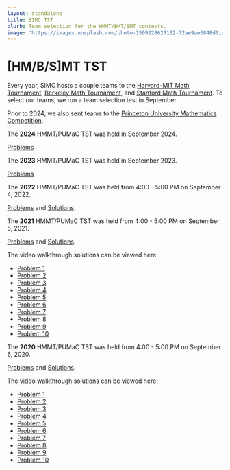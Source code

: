 ```yaml
---
layout: standalone
title: SIMC TST
blurb: Team selection for the HMMT/BMT/SMT contests.
image: 'https://images.unsplash.com/photo-1509228627152-72ae9ae6848d?ixlib=rb-1.2.1&ixid=MnwxMjA3fDB8MHxwaG90by1wYWdlfHx8fGVufDB8fHx8&auto=format&fit=crop&w=1470&q=80'
---
```


# [HM/B/S]MT TST

Every year, SIMC hosts a couple teams to the [Harvard-MIT Math Tournament](https://www.hmmt.org/), [Berkeley Math Tournament](https://bmt.berkeley.edu/), and [Stanford Math Tournament](https://www.stanfordmathtournament.com). To select our teams, we run a team selection test in September.

Prior to 2024, we also sent teams to the [Princeton University Mathematics Competition](https://jason-shi-f9dm.squarespace.com).
<div class="card mb-4 -pb-4">
  The <b>2024</b> HMMT/PUMaC TST was held in September 2024.
  
  [Problems](https://drive.google.com/file/d/1UxPygg3ED3D-Eh-sgNztSLA6WsOOIUrT/view?usp=sharing)
</div>

<div class="card mb-4 -pb-4">
  The <b>2023</b> HMMT/PUMaC TST was held in September 2023.
  
  [Problems](https://drive.google.com/file/d/1xzdhMzIzXOKylESNXbHFI2DEgBjtcNGh/view?usp=sharing)
</div>

<div class="card mb-4 -pb-4">
  The <b>2022</b> HMMT/PUMaC TST was held from 4:00 - 5:00 PM on September 4, 2022.
  
  [Problems](https://drive.google.com/file/d/1IkqiunSoElTCF-KQR92pXtuQzlYnrJQR/view?usp=sharing) and [Solutions](https://drive.google.com/file/d/1LoaxykPAv_JmOE37MpRQDABSp1o2HwNt/view?usp=sharing).
</div>

<!-- This can also probably be automated -->
<div class="card mb-4">
  The <b>2021</b> HMMT/PUMaC TST was held from 4:00 - 5:00 PM on September 5, 2021.
  
  [Problems](https://drive.google.com/file/d/10g8aiLwl2PVZFe_OuxAt1ZvHzTq2BClt/view) and [Solutions](https://drive.google.com/file/d/1nsd_XmOudGGIVezClPSB8XBs-scAzQfN/view).
  
  The video walkthrough solutions can be viewed here:
  
  - [Problem 1](https://youtu.be/knX67MAtJQs)
  - [Problem 2](https://youtu.be/rFQ_B6igUSQ)
  - [Problem 3](https://youtu.be/Ae0tSAGnv7E)
  - [Problem 4](https://youtu.be/IivOyVdXAEM)
  - [Problem 5](https://youtu.be/OIuTf_dWC8Q)
  - [Problem 6](https://youtu.be/RFwMgQolq_s)
  - [Problem 7](https://youtu.be/CTFgK865lzE)
  - [Problem 8](https://youtu.be/u_6ESMimI74)
  - [Problem 9](https://youtu.be/o3P4SqqiNL4)
  - [Problem 10](https://youtu.be/H4qLFJzsUhg)
</div>

<div class="card">
  The
  <b>2020</b>
  HMMT/PUMaC TST was held from 4:00 - 5:00 PM on September 6, 2020.
  
  [Problems](http://drive.google.com/file/d/1krIHO5IISN4uxL7Q-eOs-W0E9m9LidM3/view?usp=sharing) and [Solutions](http://drive.google.com/file/d/1vlXYt_Ugh8LpPUL28NfpSLfwXhfqWYdH/view?usp=sharing).
  
  The video walkthrough solutions can be viewed here:
  
  - [Problem 1](https://youtu.be/-jVp0DBG0QY)
  - [Problem 2](https://youtu.be/8sx0ASk_nd4)
  - [Problem 3](https://youtu.be/Rha4qTqgzdw)
  - [Problem 4](https://youtu.be/hvhD9kThd5I)
  - [Problem 5](https://youtu.be/vjenKBLJqG4)
  - [Problem 6](https://youtu.be/mG_6TBQmPvE)
  - [Problem 7](https://youtu.be/0P_0iAGaVxM)
  - [Problem 8](https://youtu.be/qsyhIu0eNLc)
  - [Problem 9](https://youtu.be/_Az_p5SFE1A)
  - [Problem 10](https://youtu.be/GqFUVeBEGu0)
</div>
